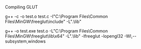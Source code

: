 Compiling GLUT

g++ -c -o test.o test.c -I"C:\Program Files\Common Files\MinGW\freeglut\include" -L".\lib"
  
g++ -o test.exe test.o -L"C:\Program Files\Common Files\MinGW\freeglut\lib\x64" -L".\lib" -lfreeglut -lopengl32 -Wl,--subsystem,windows
